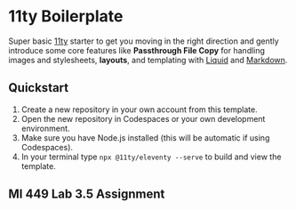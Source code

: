# 11ty Boilerplate

Super basic [11ty](https://www.11ty.dev) starter to get you moving in the right direction and gently introduce some core features like **Passthrough File Copy** for handling images and stylesheets, **layouts**, and templating with [Liquid](https://shopify.github.io/liquid/) and [Markdown](https://www.markdownguide.org).

## Quickstart

1. Create a new repository in your own account from this template.
2. Open the new repository in Codespaces or your own development environment.
3. Make sure you have Node.js installed (this will be automatic if using Codespaces).
4. In your terminal type `npx @11ty/eleventy --serve` to build and view the template.

## MI 449 Lab 3.5 Assignment